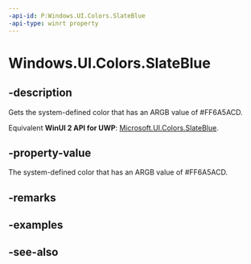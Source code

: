 ```yaml
---
-api-id: P:Windows.UI.Colors.SlateBlue
-api-type: winrt property
---
```


<!-- Property syntax
public Windows.UI.Color SlateBlue { get; }
-->

# Windows.UI.Colors.SlateBlue

## -description

Gets the system-defined color that has an ARGB value of #FF6A5ACD.

Equivalent **WinUI 2 API for UWP**: [Microsoft.UI.Colors.SlateBlue](/windows/winui/api/microsoft.ui.colors.slateblue).

## -property-value

The system-defined color that has an ARGB value of #FF6A5ACD.

## -remarks

## -examples

## -see-also

